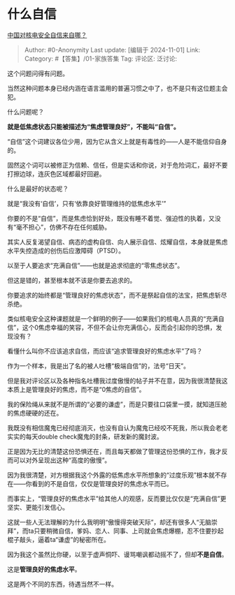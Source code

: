 # 什么自信
[中国对核电安全自信来自哪？](https://www.zhihu.com/question/36213956/answer/20445724718)

> Author: #0-Anonymity
> Last update: [编辑于 2024-11-01]
> Link:
> Category: #【答集】/01-家族答集 
> Tag: 
> 评论区:
> 泛讨论:

这个问题问得有问题。

当然这种问题本身已经内涵在语言滥用的普遍习惯之中了，也不是只有这位题主会犯。

什么问题呢？

**就是低焦虑状态只能被描述为“焦虑管理良好”，不能叫“自信”。**

“自信”这个词建议各位少用，因为它从含义上就是有毒性的——人是不能信仰自身的。

固然这个词可以被修正为信赖、信任，但是实话和你说，对于危险词汇，最好不要打擦边球，连灰色区域都最好回避。

什么是最好的状态呢？

就是“我没有‘自信’，只有‘依靠良好管理维持的低焦虑水平’”

你要的不是“自信”，而是焦虑恰到好处，既没有睡不着觉、强迫性的执着，又没有“毫不担心”，仿佛不存在任何威胁。

其实人反复渴望自信、病态的虚构自信、向人展示自信、炫耀自信，本身就是焦虑水平失控造成的创伤后应激障碍（PTSD）。

以至于人要追求“充满自信”——也就是追求彻底的“零焦虑状态”。

但这是错的，甚至根本就不该是你要去追求的。

你要追求的始终都是“管理良好的焦虑状态”，而不是祭起自信的法宝，把焦虑斩尽杀绝。

类似核电安全这种课题就是一个鲜明的例子——如果我们的核电人员真的“充满自信”，这个0焦虑幸福的笑容，不但不会让你充满信心，反而会引起你的恐惧，发现没有？

看懂什么叫你不应该追求自信，而应该“追求管理良好的焦虑水平”了吗？

作为一个样本，我是出了名的被人吐槽“极端自信”的，法号“日天”。

但是我对评论区以及各种指名吐槽我过度傲慢的帖子并不在意，因为我很清楚我这本质上是管理良好的焦虑，而不是“0焦虑的自信”。

我的保险绳从来就不是所谓的“必要的谦虚”，而是只要往口袋里一摸，就知道压舱的焦虑硬硬的还在。

我既没有相信魔鬼已经彻底消灭，也没有自认为魔鬼已经咬不死我，所以我会老老实实的每天double check魔鬼的封条，研发新的魔封波。

正是因为无比的清楚这份恐惧还在，而且每天都做了管理这份恐惧的工作，我才反而可以对外呈现出这种“高度的傲慢”。

因为我很清楚，对方根据我这个外露的低焦虑水平所想象的“过度乐观”根本就不存在——你看到的不是自信，仅仅是管理良好的焦虑水平而已。

而事实上，“管理良好的焦虑水平”给其他人的观感，反而要比仅仅是“充满自信”更坚实、更能引发信心。

这就一些人无法理解的为什么我明明“傲慢得突破天际”，却还有很多人“无脑崇拜”，而ta只要稍微自信，爹妈、恋人、同事、上司就会焦虑爆棚，忍不住要抄起棍子敲头，逼着ta“谦虚”的秘密所在。

因为我这个虽然比你硬，以至于虚声恫吓、谩骂嘲讽都动摇不了，但却**不是自信**。

这是**管理良好的焦虑水平**。

这是两个不同的东西，待遇当然不一样。